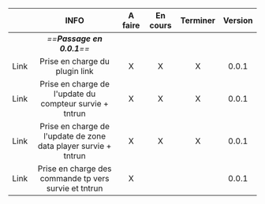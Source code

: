 

|      |                              INFO                               | A faire | En cours | Terminer | Version |
| :--: | :-------------------------------------------------------------: | :-----: | :------: | :------: | :-----: |
|      |                   *==**Passage en 0.0.1**==*                    |         |          |          |         |
| Link |                 Prise en charge du plugin link                  |    X    |    X     |    X     |  0.0.1  |
| Link |     Prise en charge de l'update du compteur survie + tntrun     |    X    |    X     |    X     |  0.0.1  |
| Link | Prise en charge de l'update de zone data player survie + tntrun |    X    |    X     |    X     |  0.0.1  |
| Link |      Prise en charge des commande tp vers survie et tntrun      |    X    |          |          |  0.0.1  |
